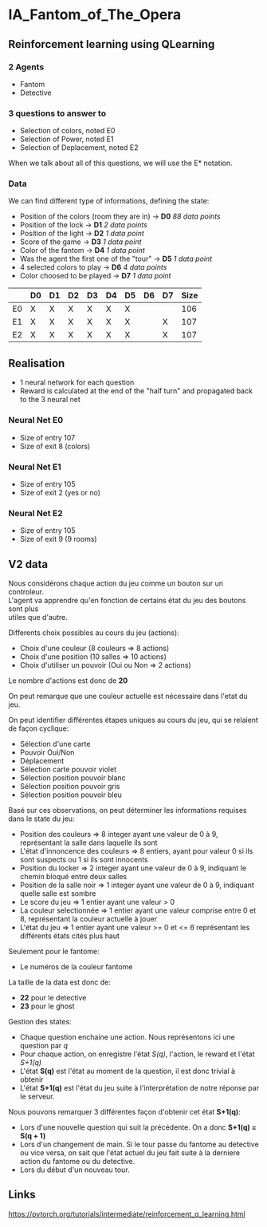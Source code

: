 # IA_Fantom_of_The_Opera

## Reinforcement learning using QLearning

### 2 Agents

* Fantom
* Detective

### 3 questions to answer to

* Selection of colors, noted E0
* Selection of Power, noted E1
* Selection of Deplacement, noted E2

When we talk about all of this questions, we will use the E* notation.

### Data

We can find different type of informations, defining the state:
* Position of the colors (room they are in) -> **D0** *88 data points*
* Position of the lock -> **D1** *2 data points*
* Position of the light -> **D2** *1 data point*
* Score of the game -> **D3** *1 data point*
* Color of the fantom -> **D4** *1 data point*
* Was the agent the first one of the "tour" -> **D5** *1 data point*
* 4 selected colors to play -> **D6** *4 data points*
* Color choosed to be played -> **D7** *1 data point*

|    | D0 | D1 | D2 | D3 | D4 | D5 | D6 | D7 | Size |
|----|----|----|----|----|----|----|----|----|------|
| E0 | X  | X  | X  | X  | X  | X  |    |    | 106  |
| E1 | X  | X  | X  | X  | X  | X  |    | X  | 107  |
| E2 | X  | X  | X  | X  | X  | X  |    | X  | 107  |

## Realisation

* 1 neural network for each question
* Reward is calculated at the end of the "half turn" and propagated back to the 3 neural net

### Neural Net E0

* Size of entry 107  
* Size of exit 8 (colors)

### Neural Net E1

* Size of entry 105  
* Size of exit 2 (yes or no)

### Neural Net E2

* Size of entry 105  
* Size of exit 9 (9 rooms)

## V2 data

Nous considérons chaque action du jeu comme un bouton sur un controleur.  
L'agent va apprendre qu'en fonction de certains état du jeu des boutons sont plus  
utiles que d'autre.  
  
Differents choix possibles au cours du jeu (actions):
* Choix d'une couleur (8 couleurs => 8 actions)
* Choix d'une position (10 salles => 10 actions)
* Choix d'utiliser un pouvoir (Oui ou Non => 2 actions)

Le nombre d'actions est donc de **20**

On peut remarque que une couleur actuelle est nécessaire dans l'etat du jeu.    
  
On peut identifier différentes étapes uniques au cours du jeu, qui se relaient de façon cyclique:  
* Sélection d'une carte
* Pouvoir Oui/Non
* Déplacement
* Sélection carte pouvoir violet
* Sélection position pouvoir blanc
* Sélection position pouvoir gris
* Sélection position pouvoir bleu
  
Basé sur ces observations, on peut déterminer les informations requises dans le state du jeu:
* Position des couleurs => 8 integer ayant une valeur de 0 à 9, représentant la salle dans laquelle ils sont
* L'état d'innoncence des couleurs => 8 entiers, ayant pour valeur 0 si ils sont suspects ou 1 si ils sont innocents
* Position du locker => 2 integer ayant une valeur de 0 à 9, indiquant le chemin bloqué entre deux salles
* Position de la salle noir => 1 integer ayant une valeur de 0 à 9, indiquant quelle salle est sombre
* Le score du jeu => 1 entier ayant une valeur > 0
* La couleur selectionnée => 1 entier ayant une valeur comprise entre 0 et 8, représentant la couleur actuelle à jouer
* L'état du jeu => 1 entier ayant une valeur >= 0 et <= 6 représentant les différents états cités plus haut
  
Seulement pour le fantome: 
* Le numéros de la couleur fantome

La taille de la data est donc de:
* **22** pour le detective
* **23** pour le ghost

Gestion des states:
* Chaque question enchaine une action. Nous représentons ici une question par *q*
* Pour chaque action, on enregistre l'état *S(q)*, l'action, le reward et l'état *S+1(q)*
* L'état **S(q)** est l'état au moment de la question, il est donc trivial à obtenir
* L'état **S+1(q)** est l'état du jeu suite à l'interprétation de notre réponse par le serveur.

Nous pouvons remarquer 3 différentes façon d'obtenir cet état **S+1(q)**:
* Lors d'une nouvelle question qui suit la précédente. On a donc **S+1(q) = S(q + 1)**
* Lors d'un changement de main. Si le tour passe du fantome au detective ou vice versa, on sait que l'état actuel du jeu fait suite à la derniere action du fantome ou du detective.
* Lors du début d'un nouveau tour.

## Links

https://pytorch.org/tutorials/intermediate/reinforcement_q_learning.html

